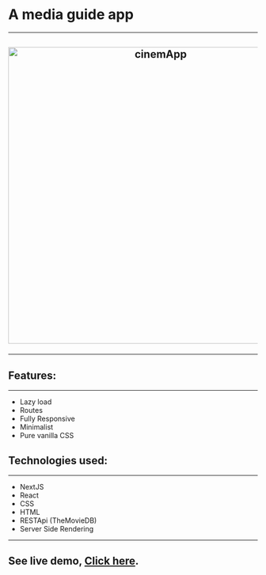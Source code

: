 # A media guide app

<hr />
<h2 align="center">
    <img src="cinemApp.gif" alt="cinemApp" width="600px"/>
<br>
<hr />
</h2>
<div>
<h2>Features:</h2>

<hr />
<ul>
    <li>Lazy load</li>
    <li>Routes</li>
    <li>Fully Responsive</li>
    <li>Minimalist</li>
    <li>Pure vanilla CSS</li>
<ul>
</div>
<div>
<h2>Technologies used:</h2>

<hr />
<ul>
    <li>NextJS</li>
    <li>React</li>
    <li>CSS</li>
    <li>HTML</li> 
    <li>RESTApi (TheMovieDB)</li>
    <li>Server Side Rendering</li>
<ul>
</div>
<hr/>
<div>
<h2>See live demo, <a target="_blank" href="https://cinem-app.vercel.app/">Click here</a>.</h2>
</div>
